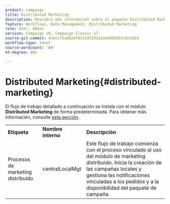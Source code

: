 ```yaml
---
product: campaign
title: Distributed Marketing
description: Descubra más información sobre el paquete Distributed Marketing
feature: Workflows, Data Management, Distributed Marketing
role: User, Admin
version: Campaign v8, Campaign Classic v7
source-git-commit: 4cbccf1ad02af9133d51933e3e0d010b5c8c43bd
workflow-type: tm+mt
source-wordcount: '69'
ht-degree: 86%

---
```



# Distributed Marketing{#distributed-marketing}



El flujo de trabajo detallado a continuación se instala con el módulo **Distributed Marketing** de forma predeterminada. Para obtener más información, consulte [esta sección](../distributed-marketing/about-distributed-marketing.md).

<table> 
 <tbody> 
  <tr> 
   <td> <strong>Etiqueta</strong><br /> </td> 
   <td> <strong>Nombre interno</strong><br /> </td> 
   <td> <strong>Descripción</strong><br /> </td> 
  </tr> 
  <tr> 
   <td> <span class="uicontrol">Procesos de marketing distribuido</span> <br /> </td> 
   <td> <span class="uicontrol">centralLocalMgt</span><br /> </td> 
   <td> Este flujo de trabajo comienza con el proceso vinculado al uso del módulo de marketing distribuido. Inicia la creación de las campañas locales y gestiona las notificaciones vinculadas a los pedidos y a la disponibilidad del paquete de campaña.<br /> </td> 
  </tr> 
 </tbody> 
</table>

